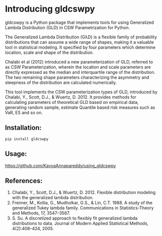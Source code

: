 # Introducing gldcswpy
gldcswpy is a Python package that implements tools for using Generalized Lambda Distribution (GLD) in CSW Parametrization for Python.

The Generalized Lambda Distribution (GλD) is a flexible family of probability distributions that can assume a wide range of shapes, making it a valuable tool in statistical modeling. It specified by four parameters which determine location, scale and shape of the distribution.

Chalabi et al (2012) introduced a new parameterization of GLD, referred to as CSW Parameterization, wherein the location and scale parameters are directly expressed as the median and interquartile range of the distribution. The two remaining shape parameters characterizing the asymmetry and steepness of the distribution are calculated numerically.

This tool implements the CSW parameterization types of GLD, introduced by Chalabi, Y., Scott, D.J., & Wuertz, D. 2012. It provides methods for calculating parameters of theoretical GLD based on empirical data, generating random sample, estimate Quantile based risk measures such as VaR, ES and so on.

## Installation: 
```
pip install gldcswpy
```

## Usage: 
https://github.com/KavyaAnnapareddy/using_gldcswpy

## References:
1. Chalabi, Y., Scott, D.J., & Wuertz, D. 2012. Flexible distribution modeling with the generalized lambda distribution.
2. Freimer, M., Kollia, G., Mudholkar, G.S., & Lin, C.T. 1988. A study of the generalized Tukey lambda family. Communications in Statistics-Theory and Methods, 17, 3547–3567.
3. S. Su. A discretized approach to flexibly fit generalized lambda distributions to data. Journal of Modern Applied Statistical Methods, 4(2):408–424, 2005.